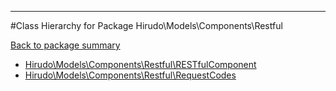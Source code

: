 - - -

#Class Hierarchy for Package Hirudo\Models\Components\Restful

<div><a href='https://github.com/JeyDotC/Hirudo-docs/blob/master/Hirudo/Models/Components/Restful/'>Back to package summary</a></div>

<ul>
<li><a href="https://github.com/JeyDotC/Hirudo-docs/blob/master/Hirudo/Models/Components/Restful/RESTfulComponent.md">Hirudo\Models\Components\Restful\RESTfulComponent</a></li>
<li><a href="https://github.com/JeyDotC/Hirudo-docs/blob/master/Hirudo/Models/Components/Restful/RequestCodes.md">Hirudo\Models\Components\Restful\RequestCodes</a></li>
</ul>

